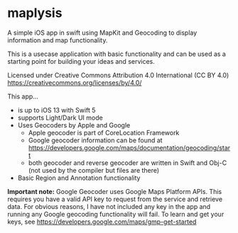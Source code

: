 # maplysis
A simple iOS app in swift using MapKit and Geocoding to display information and map functionality.

This is a usecase application with basic functionality and can be used as a starting point for building your ideas and services.

Licensed under Creative Commons Attribution 4.0 International (CC BY 4.0)
https://creativecommons.org/licenses/by/4.0/

This app...
* is up to iOS 13 with Swift 5
* supports Light/Dark UI mode
* Uses Geocoders by Apple and Google
	* Apple geocoder is part of CoreLocation Framework
	* Google geocoder information can be found at https://developers.google.com/maps/documentation/geocoding/start
	* both geocoder and reverse geocoder are written in Swift and Obj-C (not used by the compiler but files are there)
* Basic Region and Annotation functionality
	
	
	
**Important note:** Google Geocoder uses Google Maps Platform APIs. This requires you have a valid API key to request from the service and retrieve data. For obvious reasons, I have not included any key in the app and running any Google geocoding functionality will fail. To learn and get your keys, see https://developers.google.com/maps/gmp-get-started
